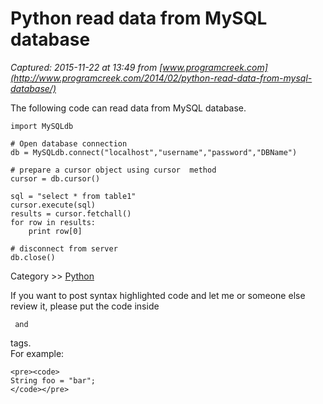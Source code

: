 # Python read data from MySQL database

_Captured: 2015-11-22 at 13:49 from [www.programcreek.com](http://www.programcreek.com/2014/02/python-read-data-from-mysql-database/)_

The following code can read data from MySQL database.
    
    
    import MySQLdb
     
    # Open database connection
    db = MySQLdb.connect("localhost","username","password","DBName")
     
    # prepare a cursor object using cursor  method
    cursor = db.cursor() 
     
    sql = "select * from table1"
    cursor.execute(sql)
    results = cursor.fetchall() 
    for row in results:
        print row[0]
     
    # disconnect from server
    db.close()

Category >> [Python](http://www.programcreek.com/category/programming-languages/python/)

If you want to post syntax highlighted code and let me or someone else review it, please put the code inside <pre><code> and </code></pre> tags.   
For example:
    
    
    <pre><code> 
    String foo = "bar";
    </code></pre>
    
